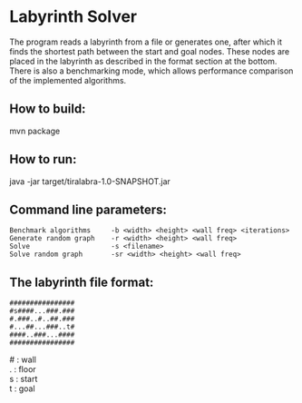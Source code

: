 Labyrinth Solver
==

The program reads a labyrinth from a file or generates one, after which it finds the shortest path between the start and goal nodes. These nodes are placed in the labyrinth as described in the format section at the bottom.
There is also a benchmarking mode, which allows performance comparison of the implemented algorithms.

How to build:
--
mvn package


How to run:
--
java -jar target/tiralabra-1.0-SNAPSHOT.jar


Command line parameters:
--
	Benchmark algorithms     -b <width> <height> <wall freq> <iterations>
	Generate random graph    -r <width> <height> <wall freq>
	Solve                    -s <filename>
	Solve random graph       -sr <width> <height> <wall freq>


The labyrinth file format:
--
	################
	#s####...###.###
	#.###..#..##.###
	#...##...###..t#
	####..###...####
	################
	
\# : wall  
. : floor  
s : start  
t : goal
